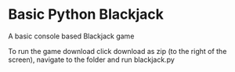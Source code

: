 Basic Python Blackjack
================

A basic console based Blackjack game

To run the game download click download as zip (to the right of the screen), navigate to the folder and run blackjack.py
